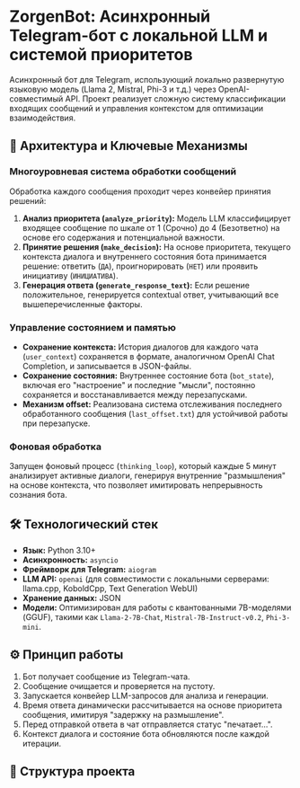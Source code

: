 # ZorgenBot: Асинхронный Telegram-бот с локальной LLM и системой приоритетов

Асинхронный бот для Telegram, использующий локально развернутую языковую модель (Llama 2, Mistral, Phi-3 и т.д.) через OpenAI-совместимый API. Проект реализует сложную систему классификации входящих сообщений и управления контекстом для оптимизации взаимодействия.

## 🧠 Архитектура и Ключевые Механизмы

### Многоуровневая система обработки сообщений

Обработка каждого сообщения проходит через конвейер принятия решений:

1.  **Анализ приоритета (`analyze_priority`):** Модель LLM классифицирует входящее сообщение по шкале от 1 (Срочно) до 4 (Безответно) на основе его содержания и потенциальной важности.
2.  **Принятие решения (`make_decision`):** На основе приоритета, текущего контекста диалога и внутреннего состояния бота принимается решение: ответить (`ДА`), проигнорировать (`НЕТ`) или проявить инициативу (`ИНИЦИАТИВА`).
3.  **Генерация ответа (`generate_response_text`):** Если решение положительное, генерируется contextual ответ, учитывающий все вышеперечисленные факторы.

### Управление состоянием и памятью

*   **Сохранение контекста:** История диалогов для каждого чата (`user_context`) сохраняется в формате, аналогичном OpenAI Chat Completion, и записывается в JSON-файлы.
*   **Сохранение состояния:** Внутреннее состояние бота (`bot_state`), включая его "настроение" и последние "мысли", постоянно сохраняется и восстанавливается между перезапусками.
*   **Механизм offset:** Реализована система отслеживания последнего обработанного сообщения (`last_offset.txt`) для устойчивой работы при перезапуске.

### Фоновая обработка

Запущен фоновый процесс (`thinking_loop`), который каждые 5 минут анализирует активные диалоги, генерируя внутренние "размышления" на основе контекста, что позволяет имитировать непрерывность сознания бота.

## 🛠 Технологический стек

*   **Язык:** Python 3.10+
*   **Асинхронность:** `asyncio`
*   **Фреймворк для Telegram:** `aiogram`
*   **LLM API:** `openai` (для совместимости с локальными серверами: llama.cpp, KoboldCpp, Text Generation WebUI)
*   **Хранение данных:** JSON
*   **Модели:** Оптимизирован для работы с квантованными 7B-моделями (GGUF), такими как `Llama-2-7B-Chat`, `Mistral-7B-Instruct-v0.2`, `Phi-3-mini`.

## ⚙️ Принцип работы

1.  Бот получает сообщение из Telegram-чата.
2.  Сообщение очищается и проверяется на пустоту.
3.  Запускается конвейер LLM-запросов для анализа и генерации.
4.  Время ответа динамически рассчитывается на основе приоритета сообщения, имитируя "задержку на размышление".
5.  Перед отправкой ответа в чат отправляется статус "печатает...".
6.  Контекст диалога и состояние бота обновляются после каждой итерации.

## 📁 Структура проекта
